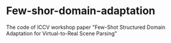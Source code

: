 # Few-shor-domain-adaptation
The code of ICCV workshop paper "Few-Shot Structured Domain Adaptation for Virtual-to-Real Scene Parsing"
